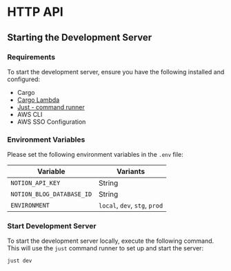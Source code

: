 # HTTP API

## Starting the Development Server

### Requirements

To start the development server, ensure you have the following installed and configured:

- Cargo
- [Cargo Lambda](https://www.cargo-lambda.info/)
- [Just - command runner](https://github.com/casey/just)
- AWS CLI
- AWS SSO Configuration

### Environment Variables

Please set the following environment variables in the `.env` file:

| Variable                  | Variants                      |
| ------------------------- | ----------------------------- |
| `NOTION_API_KEY`          | String                        |
| `NOTION_BLOG_DATABASE_ID` | String                        |
| `ENVIRONMENT`             | `local`, `dev`, `stg`, `prod` |

### Start Development Server

To start the development server locally, execute the following command. This will use the `just` command runner to set up and start the server:

```sh
just dev
```
